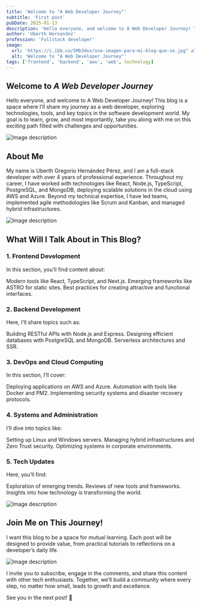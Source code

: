 ```yaml
---
title: 'Welcome to "A Web Developer Journey"'
subtitle: 'First post'
pubDate: 2025-01-13
description: 'Hello everyone, and welcome to A Web Developer Journey! This blog is a space where I’ll share my journey as a web developer, exploring technologies, tools, and key topics in the software development world. My goal is to learn, grow, and most importantly, take you along with me on this exciting path filled with challenges and opportunities.'
author: 'Uberth Hernandez'
profession: 'Fullstack developer'
image:
  url: 'https://i.ibb.co/5Mb3dxx/una-imagen-para-mi-blog-que-se.jpg" alt="una-imagen-para-mi-blog-que-se'
  alt: 'Welcome to "A Web Developer Journey"'
tags: ['frontend', 'backend', 'aws', 'web', technology]
---
```


## Welcome to _A Web Developer Journey_

Hello everyone, and welcome to A Web Developer Journey! This blog is a space where I’ll share my journey as a web developer, exploring technologies, tools, and key topics in the software development world. My goal is to learn, grow, and most importantly, take you along with me on this exciting path filled with challenges and opportunities.

![Image description](https://i.ibb.co/wBnM05g/abstract-design-with-code-or-connection-lines.jpg)

## About Me

My name is Uberth Gregorio Hernández Pérez, and I am a full-stack developer with over 4 years of professional experience. Throughout my career, I have worked with technologies like React, Node.js, TypeScript, PostgreSQL, and MongoDB, deploying scalable solutions in the cloud using AWS and Azure. Beyond my technical expertise, I have led teams, implemented agile methodologies like Scrum and Kanban, and managed hybrid infrastructures.

![Image description](https://i.ibb.co/ncfQ2wg/una-foto-profesional-de-ti-trabajando-en.jpg)

## What Will I Talk About in This Blog?

### 1. Frontend Development

In this section, you’ll find content about:

Modern tools like React, TypeScript, and Next.js.
Emerging frameworks like ASTRO for static sites.
Best practices for creating attractive and functional interfaces.

### 2. Backend Development

Here, I’ll share topics such as:

Building RESTful APIs with Node.js and Express.
Designing efficient databases with PostgreSQL and MongoDB.
Serverless architectures and SSR.

### 3. DevOps and Cloud Computing

In this section, I’ll cover:

Deploying applications on AWS and Azure.
Automation with tools like Docker and PM2.
Implementing security systems and disaster recovery protocols.

### 4. Systems and Administration

I’ll dive into topics like:

Setting up Linux and Windows servers.
Managing hybrid infrastructures and Zero Trust security.
Optimizing systems in corporate environments.

### 5. Tech Updates

Here, you’ll find:

Exploration of emerging trends.
Reviews of new tools and frameworks.
Insights into how technology is transforming the world.

![Image description](https://i.ibb.co/dt4qYYN/una-ilustraci-n-moderna-que-incluya-inteligencia-artificial.jpg)

## Join Me on This Journey!

I want this blog to be a space for mutual learning. Each post will be designed to provide value, from practical tutorials to reflections on a developer’s daily life.

![Image description](https://i.ibb.co/HNFbCMR/una-imagen-colaborativa-e-invitadora-como-un.jpg)

I invite you to subscribe, engage in the comments, and share this content with other tech enthusiasts. Together, we’ll build a community where every step, no matter how small, leads to growth and excellence.

See you in the next post! 🚀
